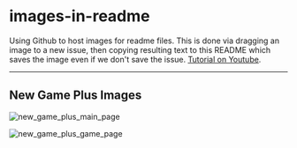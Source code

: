 # images-in-readme
Using Github to host images for readme files. 
This is done via dragging an image to a new issue, then copying resulting text to this README which saves the image even if we don't save the issue.
[Tutorial on Youtube](https://www.youtube.com/watch?v=nvPOUdz5PL4).

* * *
## New Game Plus Images
![new_game_plus_main_page](https://user-images.githubusercontent.com/40550878/47958615-aa92dd80-df8b-11e8-87d8-896d360fbac1.PNG)

![new_game_plus_game_page](https://user-images.githubusercontent.com/40550878/47958622-b54d7280-df8b-11e8-8130-b1bf927946fb.PNG)
